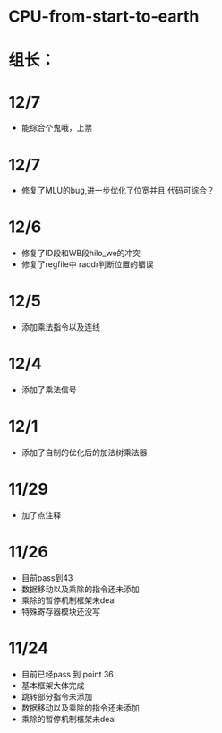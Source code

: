 # CPU-from-start-to-earth
# 组长：
# 12/7
* 能综合个鬼哦，上票
# 12/7
* 修复了MLU的bug,进一步优化了位宽并且 代码可综合？
# 12/6
* 修复了ID段和WB段hilo_we的冲突
* 修复了regfile中 raddr判断位置的错误
# 12/5
* 添加乘法指令以及连线
# 12/4
* 添加了乘法信号
# 12/1
* 添加了自制的优化后的加法树乘法器
# 11/29
* 加了点注释
# 11/26
* 目前pass到43
* 数据移动以及乘除的指令还未添加
* 乘除的暂停机制框架未deal
* 特殊寄存器模块还没写
# 11/24
* 目前已经pass 到 point 36
* 基本框架大体完成
* 跳转部分指令未添加
* 数据移动以及乘除的指令还未添加
* 乘除的暂停机制框架未deal


